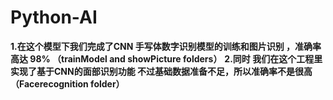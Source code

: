 # Python-AI
**1.在这个模型下我们完成了CNN 手写体数字识别模型的训练和图片识别 ，准确率高达 98%  （trainModel and showPicture folders）**
**2.同时 我们在这个工程里实现了基于CNN的面部识别功能 不过基础数据准备不足，所以准确率不是很高 （Facerecognition folder）**